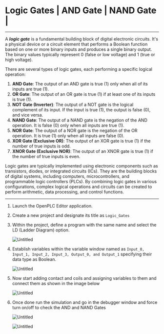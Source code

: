 # Logic Gates | AND Gate | NAND Gate |

---

A ***logic gate*** is a fundamental building block of digital electronic circuits. It's a physical device or a circuit element that performs a Boolean function based on one or more binary inputs and produces a single binary output. The binary values typically represent 0 (false or low voltage) and 1 (true or high voltage).

There are several types of logic gates, each performing a specific logical operation:

1. **AND Gate**: The output of an AND gate is true (1) only when all of its inputs are true (1).
2. **OR Gate**: The output of an OR gate is true (1) if at least one of its inputs is true (1).
3. **NOT Gate (Inverter)**: The output of a NOT gate is the logical complement of its input. If the input is true (1), the output is false (0), and vice versa.
4. **NAND Gate**: The output of a NAND gate is the negation of the AND operation. It is false (0) only when all inputs are true (1).
5. **NOR Gate**: The output of a NOR gate is the negation of the OR operation. It is true (1) only when all inputs are false (0).
6. **XOR Gate (Exclusive OR)**: The output of an XOR gate is true (1) if the number of true inputs is odd.
7. **XNOR Gate (Exclusive NOR)**: The output of an XNOR gate is true (1) if the number of true inputs is even.

Logic gates are typically implemented using electronic components such as transistors, diodes, or integrated circuits (ICs). They are the building blocks of digital systems, including computers, microcontrollers, and programmable logic controllers (PLCs). By combining logic gates in various configurations, complex logical operations and circuits can be created to perform arithmetic, data processing, and control functions.

---

1. Launch the OpenPLC Editor application.
2. Create a new project and designate its title as `Logic_Gates`
3. Within the project, define a program with the same name and select the LD (Ladder Diagram) option.
    
    ![Untitled](Logic%20Gates%20AND%20Gate%20NAND%20Gate%202f88693c65aa4a4f9898688adc2539ec/Untitled.png)
    
4. Establish variables within the variable window named as `Input_0, Input_1, Input_2, Input_3, Output_0, and Output_1` specifying their data type as Boolean.
    
    ![Untitled](Logic%20Gates%20AND%20Gate%20NAND%20Gate%202f88693c65aa4a4f9898688adc2539ec/Untitled%201.png)
    
5. Now start adding contact and coils and assigning variables to them and connect them as shown in the image below
    
    ![Untitled](Logic%20Gates%20AND%20Gate%20NAND%20Gate%202f88693c65aa4a4f9898688adc2539ec/Untitled%202.png)
    
6. Once done run the simulation and go in the debugger window and force turn on/off to check the AND and NAND Gates
    
    ![Untitled](Logic%20Gates%20AND%20Gate%20NAND%20Gate%202f88693c65aa4a4f9898688adc2539ec/Untitled%203.png)
    
    ![Untitled](Logic%20Gates%20AND%20Gate%20NAND%20Gate%202f88693c65aa4a4f9898688adc2539ec/Untitled%204.png)